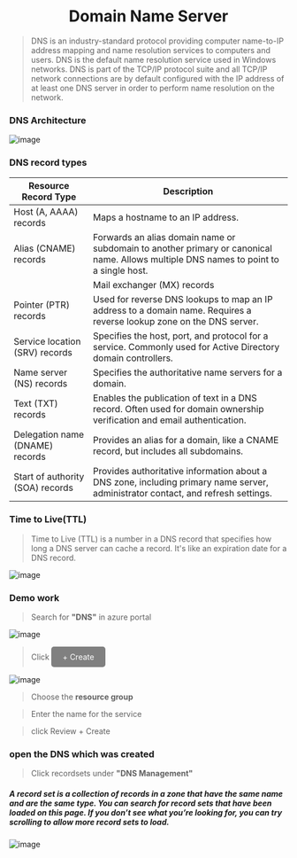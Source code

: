 <div align="center"><h1>Domain Name Server</h1></div>

> DNS is an industry-standard protocol providing computer name-to-IP address mapping and name resolution services to computers and users. DNS is the default name resolution service used in Windows networks. DNS is part of the TCP/IP protocol suite and all TCP/IP network connections are by default configured with the IP address of at least one DNS server in order to perform name resolution on the network.

 ### DNS Architecture
![image](https://github.com/user-attachments/assets/99fd34df-b010-417f-bff1-3487f722903c)

### DNS record types
| Resource Record Type  | Description |
|----------------------|-------------|
| Host (A, AAAA) records | Maps a hostname to an IP address. |
| Alias (CNAME) records | Forwards an alias domain name or subdomain to another primary or canonical name. Allows multiple DNS names to point to a single host. |
| |Mail exchanger (MX) records | Specifies the name of a computer that exchanges or forwards mail. Used to locate mail servers based on a DNS domain name. Preference values determine mail server priority. |
| Pointer (PTR) records | Used for reverse DNS lookups to map an IP address to a domain name. Requires a reverse lookup zone on the DNS server. |
| Service location (SRV) records | Specifies the host, port, and protocol for a service. Commonly used for Active Directory domain controllers. |
| Name server (NS) records | Specifies the authoritative name servers for a domain. |
| Text (TXT) records | Enables the publication of text in a DNS record. Often used for domain ownership verification and email authentication. |
| Delegation name (DNAME) records | Provides an alias for a domain, like a CNAME record, but includes all subdomains. |
| Start of authority (SOA) records | Provides authoritative information about a DNS zone, including primary name server, administrator contact, and refresh settings. |

### Time to Live(TTL)
> Time to Live (TTL) is a number in a DNS record that specifies how long a DNS server can cache a record. It's like an expiration date for a DNS record.

![image](https://github.com/user-attachments/assets/db6cff89-123f-455f-9851-c503c3852380)

### Demo work
> Search for **"DNS"** in azure portal

![image](https://github.com/user-attachments/assets/120b2829-9908-445b-84d1-a977f77f2156)

> Click <a href="#" style="display: inline-block; padding: 10px 20px; font-size: 14px; color: white; background-color: gray; text-align: center; text-decoration: none; border-radius: 5px;">+ Create</a>

![image](https://github.com/user-attachments/assets/5dfd7d51-6f19-4a5d-8663-294d1ebd0b8b)

> Choose the **resource group**

> Enter the name for the service

> click Review + Create

<h3>open the DNS which was created </h3>

> Click recordsets under **"DNS Management"**

<h5>A record set is a collection of records in a zone that have the same name and are the same type. You can search for record sets that have been loaded on this page. If you don’t see what you’re looking for, you can try scrolling to allow more record sets to load.</h5>
 
![image](https://github.com/user-attachments/assets/658e18eb-769a-4505-bdb2-f7aaa13d8f8d)

> 




